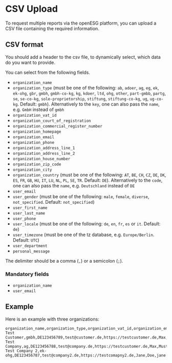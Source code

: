 # CSV Upload

To request multiple reports via the openESG platform, you can upload a CSV file
containing the required information.

## CSV format

You should add a header to the csv file, to dynamically select, which data do you
want to provide.

You can select from the following fields.

* `organization_name`
* `organization_type` (must be one of the following: `ab`, `adoer`, `ag`, `eg`, `ek`, `ek-ohg`, `gbr`, `gmbh`, `gmbh-co-kg`, `kg`, `kdoer`, `ltd`, `ohg`, `other`, `part-gmbb`, `partg`, `se`, `se-co-kg`, `sole-proprietorship`, `stiftung`, `stiftung-co-kg`, `ug`, `ug-co-kg`. Default: `gmbh`). Alternatively to the `key`, one can also pass the `name`, e.g. `GmbH` instead of `gmbh`  <!-- markdownlint-disable-line MD013 -->
* `organization_vat_id`
* `organization_court_of_registration`
* `organization_commercial_register_number`
* `organization_homepage`
* `organization_email`
* `organization_phone`
* `organization_address_line_1`
* `organization_address_line_2`
* `organization_house_number`
* `organization_zip_code`
* `organization_city`
* `organization_country` (must be one of the following: `AT`, `BE`, `CH`, `CZ`, `DE`, `DK`, `ES`, `FR`, `GB`, `HU`, `IT`, `LU`, `NL`, `PL`, `SE`, `TR`. Default: `DE`). Alternatively to the `code`, one can also pass the `name`, e.g. `Deutschland` instead of `DE` <!-- markdownlint-disable-line MD013 -->
* `user_email`
* `user_gender` (must be one of the following: `male`, `female`, `diverse`, `not_specified`. Default: `not_specified`) <!-- markdownlint-disable-line MD013 -->
* `user_first_name`
* `user_last_name`
* `user_phone`
* `user_locale` (must be one of the following: `de`, `en`, `fr`, `es` or `it`. Default: `de`) <!-- markdownlint-disable-line MD013 -->
* `user_timezone` (must be one of the tz database, e.g. `Europe/Berlin`. Default: `UTC`) <!-- markdownlint-disable-line MD013 -->
* `user_department`
* `personal_message`

The delimiter should be a comma (`,`) or a semicolon (`;`).

### Mandatory fields

* `organization_name`
* `user_email`

## Example

Here is an example with three organizations:

```csv
organization_name,organization_type,organization_vat_id,organization_email,organization_homepage,user_first_name,user_last_name,user_email
Test Customer,gmbh,DE123456789,test@customer.de,https://testcustomer.de,Max,Mustermann,max.mustermann@testcustomer.de
Test Company,ag,DE123456788,test@company.de,https://testcustomer.de,Max,Mustermann,max.mustermann@testcustomer.de
Test Company 2,ek-ohg,DE123456787,test@company2.de,https://testcomapny2.de,Jane,Doe,jane.doe@testcompany2.de
```
